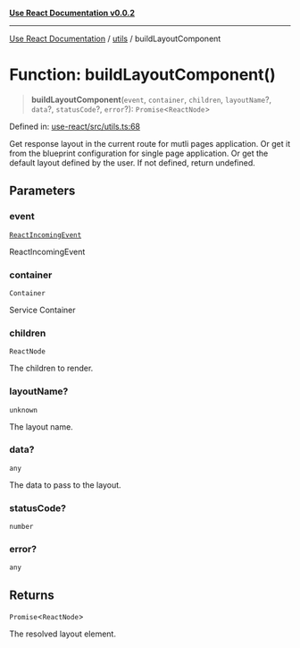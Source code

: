 [**Use React Documentation v0.0.2**](../../README.md)

***

[Use React Documentation](../../modules.md) / [utils](../README.md) / buildLayoutComponent

# Function: buildLayoutComponent()

> **buildLayoutComponent**(`event`, `container`, `children`, `layoutName`?, `data`?, `statusCode`?, `error`?): `Promise`\<`ReactNode`\>

Defined in: [use-react/src/utils.ts:68](https://github.com/stonemjs/use-react/blob/35b6e6a63b128df8b7d2db68dda3eb3286adfc69/src/utils.ts#L68)

Get response layout in the current route for mutli pages application.
Or get it from the blueprint configuration for single page application.
Or get the default layout defined by the user.
If not defined, return undefined.

## Parameters

### event

[`ReactIncomingEvent`](../../declarations/type-aliases/ReactIncomingEvent.md)

ReactIncomingEvent

### container

`Container`

Service Container

### children

`ReactNode`

The children to render.

### layoutName?

`unknown`

The layout name.

### data?

`any`

The data to pass to the layout.

### statusCode?

`number`

### error?

`any`

## Returns

`Promise`\<`ReactNode`\>

The resolved layout element.

